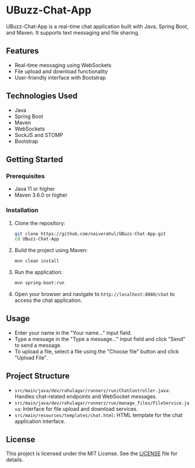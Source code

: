 # UBuzz-Chat-App

UBuzz-Chat-App is a real-time chat application built with Java, Spring Boot, and Maven. It supports text messaging and file sharing.

## Features

- Real-time messaging using WebSockets
- File upload and download functionality
- User-friendly interface with Bootstrap

## Technologies Used

- Java
- Spring Boot
- Maven
- WebSockets
- SockJS and STOMP
- Bootstrap

## Getting Started

### Prerequisites

- Java 11 or higher
- Maven 3.6.0 or higher

### Installation

1. Clone the repository:
    ```sh
    git clone https://github.com/naiverahul/UBuzz-Chat-App.git
    cd UBuzz-Chat-App
    ```

2. Build the project using Maven:
    ```sh
    mvn clean install
    ```

3. Run the application:
    ```sh
    mvn spring-boot:run
    ```

4. Open your browser and navigate to `http://localhost:8080/chat` to access the chat application.

## Usage

- Enter your name in the "Your name..." input field.
- Type a message in the "Type a message..." input field and click "Send" to send a message.
- To upload a file, select a file using the "Choose file" button and click "Upload File".

## Project Structure

- `src/main/java/dev/rahulagar/runnerz/run/ChatController.java`: Handles chat-related endpoints and WebSocket messages.
- `src/main/java/dev/rahulagar/runnerz/run/manage_files/FileService.java`: Interface for file upload and download services.
- `src/main/resources/templates/chat.html`: HTML template for the chat application interface.

## License

This project is licensed under the MIT License. See the [LICENSE](LICENSE) file for details.
